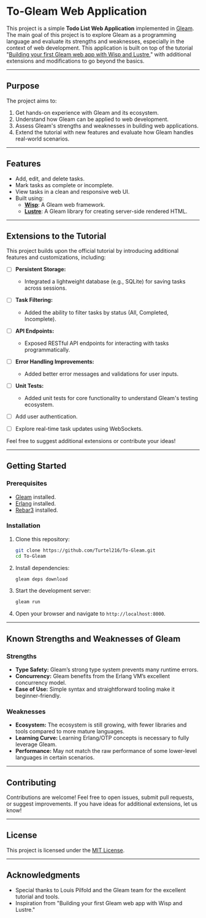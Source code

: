 # To-Gleam Web Application

This project is a simple **Todo List Web Application** implemented in [Gleam](https://gleam.run/). The main goal of this project is to explore Gleam as a programming language and evaluate its strengths and weaknesses, especially in the context of web development. This application is built on top of the tutorial "[Building your first Gleam web app with Wisp and Lustre](https://gleam.run/news/first-web-app/)," with additional extensions and modifications to go beyond the basics.

---

## Purpose

The project aims to:

1. Get hands-on experience with Gleam and its ecosystem.
2. Understand how Gleam can be applied to web development.
3. Assess Gleam's strengths and weaknesses in building web applications.
4. Extend the tutorial with new features and evaluate how Gleam handles real-world scenarios.

---

## Features

- Add, edit, and delete tasks.
- Mark tasks as complete or incomplete.
- View tasks in a clean and responsive web UI.
- Built using:
  - **[Wisp](https://github.com/lpil/wisp)**: A Gleam web framework.
  - **[Lustre](https://github.com/lpil/lustre)**: A Gleam library for creating server-side rendered HTML.

---

## Extensions to the Tutorial

This project builds upon the official tutorial by introducing additional features and customizations, including:

- [ ] **Persistent Storage:**
   * Integrated a lightweight database (e.g., SQLite) for saving tasks across sessions.

- [ ] **Task Filtering:**
   * Added the ability to filter tasks by status (All, Completed, Incomplete).

- [ ] **API Endpoints:**
   * Exposed RESTful API endpoints for interacting with tasks programmatically.

- [ ] **Error Handling Improvements:**
   * Added better error messages and validations for user inputs.

- [ ] **Unit Tests:**
   * Added unit tests for core functionality to understand Gleam's testing ecosystem.

- [ ] Add user authentication.

- [ ] Explore real-time task updates using WebSockets.

Feel free to suggest additional extensions or contribute your ideas!

---

## Getting Started

### Prerequisites

- [Gleam](https://gleam.run/getting-started/installing/#installing-gleam) installed.
- [Erlang](https://gleam.run/getting-started/installing/#installing-erlang) installed.
- [Rebar3](https://gleam.run/getting-started/installing/#installing-rebar3) installed.

### Installation

1. Clone this repository:
   ```bash
   git clone https://github.com/Turtel216/To-Gleam.git
   cd To-Gleam
   ```

2. Install dependencies:
   ```bash
   gleam deps download
   ```

3. Start the development server:
   ```bash
   gleam run
   ```

4. Open your browser and navigate to `http://localhost:8000`.

---

## Known Strengths and Weaknesses of Gleam

### Strengths
- **Type Safety:** Gleam’s strong type system prevents many runtime errors.
- **Concurrency:** Gleam benefits from the Erlang VM’s excellent concurrency model.
- **Ease of Use:** Simple syntax and straightforward tooling make it beginner-friendly.

### Weaknesses
- **Ecosystem:** The ecosystem is still growing, with fewer libraries and tools compared to more mature languages.
- **Learning Curve:** Learning Erlang/OTP concepts is necessary to fully leverage Gleam.
- **Performance:** May not match the raw performance of some lower-level languages in certain scenarios.

---

## Contributing

Contributions are welcome! Feel free to open issues, submit pull requests, or suggest improvements. If you have ideas for additional extensions, let us know!

---

## License

This project is licensed under the [MIT License](./LICENSE).

---

## Acknowledgments

- Special thanks to Louis Pilfold and the Gleam team for the excellent tutorial and tools.
- Inspiration from "Building your first Gleam web app with Wisp and Lustre."

